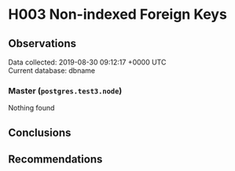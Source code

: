 # H003 Non-indexed Foreign Keys #

## Observations ##
Data collected: 2019-08-30 09:12:17 +0000 UTC  
Current database: dbname  


### Master (`postgres.test3.node`) ###



Nothing found



## Conclusions ##


## Recommendations ##

